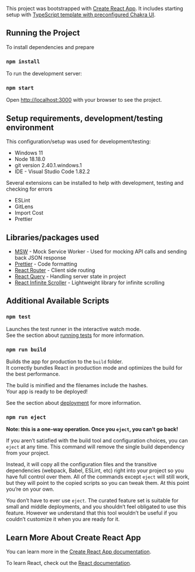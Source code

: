 This project was bootstrapped with
[Create React App](https://github.com/facebook/create-react-app).
It includes starting setup with [TypeScript template with preconfigured Chakra UI](https://chakra-ui.com/getting-started/cra-guide#typescript-template).

## Running the Project

To install dependencies and prepare

### `npm install`

To run the development server:

### `npm start`

Open [http://localhost:3000](http://localhost:3000) with your browser to see the project.

## Setup requirements, development/testing environment

This configuration/setup was used for development/testing:

- Windows 11
- Node 18.18.0
- git version 2.40.1.windows.1
- IDE - Visual Studio Code 1.82.2

Several extensions can be installed to help with development, testing and checking for errors

- ESLint
- GitLens
- Import Cost
- Prettier

## Libraries/packages used

- [MSW](https://mswjs.io/) - Mock Service Worker - Used for mocking API calls and sending back JSON response
- [Prettier](https://prettier.io/) - Code formatting
- [React Router](https://reactrouter.com/en/main/router-components/browser-router) - Client side routing
- [React Query](https://tanstack.com/query/v4/docs/react/overview) - Handling server state in project
- [React Infinite Scroller](https://github.com/danbovey/react-infinite-scroller) - Lightweight library for infinite scrolling

## Additional Available Scripts

### `npm test`

Launches the test runner in the interactive watch mode.<br /> See the section
about
[running tests](https://facebook.github.io/create-react-app/docs/running-tests)
for more information.

### `npm run build`

Builds the app for production to the `build` folder.<br /> It correctly bundles
React in production mode and optimizes the build for the best performance.

The build is minified and the filenames include the hashes.<br /> Your app is
ready to be deployed!

See the section about
[deployment](https://facebook.github.io/create-react-app/docs/deployment) for
more information.

### `npm run eject`

**Note: this is a one-way operation. Once you `eject`, you can’t go back!**

If you aren’t satisfied with the build tool and configuration choices, you can
`eject` at any time. This command will remove the single build dependency from
your project.

Instead, it will copy all the configuration files and the transitive
dependencies (webpack, Babel, ESLint, etc) right into your project so you have
full control over them. All of the commands except `eject` will still work, but
they will point to the copied scripts so you can tweak them. At this point
you’re on your own.

You don’t have to ever use `eject`. The curated feature set is suitable for
small and middle deployments, and you shouldn’t feel obligated to use this
feature. However we understand that this tool wouldn’t be useful if you couldn’t
customize it when you are ready for it.

## Learn More About Create React App

You can learn more in the
[Create React App documentation](https://facebook.github.io/create-react-app/docs/getting-started).

To learn React, check out the [React documentation](https://reactjs.org/).
